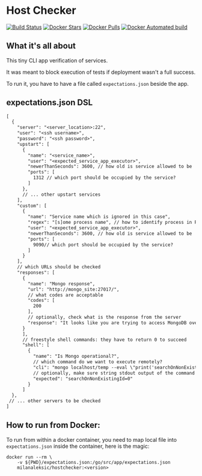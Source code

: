 # Host Checker

[![Build Status](https://semaphoreci.com/api/v1/milanaleksic/hostchecker/branches/master/badge.svg)](https://semaphoreci.com/milanaleksic/hostchecker)
[![Docker Stars](https://img.shields.io/docker/stars/milanaleksic/hostchecker.svg?maxAge=2592000)]()
[![Docker Pulls](https://img.shields.io/docker/pulls/milanaleksic/hostchecker.svg?maxAge=2592000)]()
[![Docker Automated build](https://img.shields.io/docker/automated/milanaleksic/hostchecker.svg?maxAge=2592000)]()

## What it's all about
 
This tiny CLI app verification of services. 

It was meant to block execution of tests if deployment wasn't a full success.
 
To run it, you have to have a file called `expectations.json` beside the app.

## expectations.json DSL

```txt
[
  {
    "server": "<server_location>:22",
    "user": "<ssh username>",
    "password": "<ssh password>",
    "upstart": [
      {
        "name": "<service_name>",
        "user": "<expected_service_app_executor>",
        "newerThanSeconds": 3600, // how old is service allowed to be 
        "ports": [
          1312 // which port should be occupied by the service?
        ]
      },
      // ... other upstart services
    ],
    "custom": [
      {
        "name": "Service name which is ignored in this case",
        "regex": "[s]ome process name", // how to identify process in PS listing
        "user": "<expected_service_app_executor>",
        "newerThanSeconds": 3600, // how old is service allowed to be 
        "ports": [
          9090// which port should be occupied by the service?
        ]
      }
    ],
    // which URLs should be checked
    "responses": [
      {
        "name": "Mongo response",
        "url": "http://mongo_site:27017/",
        // what codes are acceptable
        "codes": [
          200
        ],
        // optionally, check what is the response from the server
        "response": "It looks like you are trying to access MongoDB over HTTP on the native driver port.\n"
      }
      ],
      // freestyle shell commands: they have to return 0 to succeed
      "shell": [
        {
          "name": "Is Mongo operational?",
          // which command do we want to execute remotely?
          "cli": "mongo localhost/temp --eval \"print('searchOnNonExistingId='+db.mycollection.find({'_id':-1}).length())\" | grep searchOnNonExistingId",
          // optionally, make sure string stdout output of the command is identical to sth we expect
          "expected": "searchOnNonExistingId=0"
        }
      ]
  },
 // ... other servers to be checked
]
```

## How to run from Docker:

To run from within a docker container, you need to map local file into `expectations.json` inside the container, here is the magic:

    docker run --rm \
        -v ${PWD}/expectations.json:/go/src/app/expectations.json 
        milanaleksic/hostchecker:<version>
